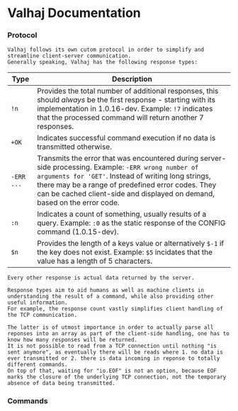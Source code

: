# Valhaj Documentation

### Protocol
```
Valhaj follows its own cutom protocol in order to simplify and streamline client-server communication.
Generally speaking, Valhaj has the following response types:
```

| Type | Description |
| ---- | ----------- |
| `!n` | Provides the total number of additional responses, this should *always* be the first response - starting with its implementation in 1.0.16-dev. Example: `!7` indicates that the processed command will return another 7 responses. |
| `+OK` | Indicates successful command execution if no data is transmitted otherwise. |
| `-ERR ...` | Transmits the error that was encountered during server-side processing. Example: `-ERR wrong number of arguments for 'GET'`. Instead of writing long strings, there may be a range of predefined error codes. They can be cached client-side and displayed on demand, based on the error code. |
| `:n` | Indicates a count of something, usually results of a query. Example: `:0` as the static response of the CONFIG command (1.0.15-dev). |
| `$n` | Provides the length of a keys value or alternatively `$-1` if the key does not exist. Example: `$5` incidates that the value has a length of 5 characters. |

```
Every other response is actual data returned by the server.

Response types aim to aid humans as well as machine clients in understanding the result of a command, while also providing other useful information.
For example, the response count vastly simplifies client handling of the TCP communication.

The latter is of utmost importance in order to actually parse all reponses into an array as part of the client-side handling, one has to know how many responses will be returned.
It is not possible to read from a TCP connection until nothing "is sent anymore", as eventually there will be reads where 1. no data is ever transmitted or 2. there is data incoming in reponse to totally different commands.
On top of that, waiting for "io.EOF" is not an option, because EOF marks the closure of the underlying TCP connection, not the temporary absence of data being transmitted.
```

### Commands
```
```
